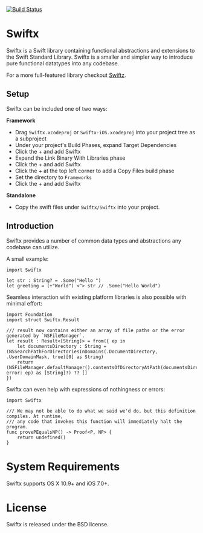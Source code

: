 [![Build Status](https://travis-ci.org/typelift/Swiftx.svg)](https://travis-ci.org/typelift/Swiftx)

Swiftx
======

Swiftx is a Swift library containing functional abstractions and extensions to
the Swift Standard Library.  Swiftx is a smaller and simpler way to introduce pure functional 
datatypes into any codebase.

For a more full-featured library checkout [Swiftz](https://github.com/typelift/swiftz).

Setup
-----

Swiftx can be included one of two ways:

**Framework**

- Drag `Swiftx.xcodeproj` or `Swiftx-iOS.xcodeproj` into your project tree as a subproject
- Under your project's Build Phases, expand Target Dependencies
- Click the + and add Swiftx
- Expand the Link Binary With Libraries phase
- Click the + and add Swiftx
- Click the + at the top left corner to add a Copy Files build phase
- Set the directory to `Frameworks`
- Click the + and add Swiftx

**Standalone**

- Copy the swift files under `Swiftx/Swiftx` into your project.

Introduction
------------

Swiftx provides a number of common data types and abstractions any codebase can utilize.

A small example:

```swiftz
import Swiftx

let str : String? = .Some("Hello ")
let greeting = (+"World") <^> str // .Some("Hello World")
```

Seamless interaction with existing platform libraries is also possible with
minimal effort:

```swiftz
import Foundation
import struct Swiftx.Result

/// result now contains either an array of file paths or the error generated by `NSFileManager`.
let result : Result<[String]> = from({ ep in
    let documentsDirectory : String = (NSSearchPathForDirectoriesInDomains(.DocumentDirectory, .UserDomainMask, true)[0] as String)
    return (NSFileManager.defaultManager().contentsOfDirectoryAtPath(documentsDirectory, error: ep) as [String]?) ?? []
})
```


Swiftx can even help with expressions of nothingness or errors:

```swiftz
import Swiftx

/// We may not be able to do what we said we'd do, but this definition compiles. At runtime, 
/// any code that invokes this function will immediately halt the program.
func provePEqualsNP() -> Proof<P, NP> {
    return undefined()
}
```

System Requirements
===================

Swiftx supports OS X 10.9+ and iOS 7.0+.

License
=======

Swiftx is released under the BSD license.

